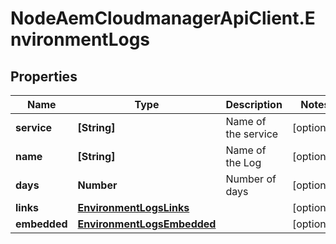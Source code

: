 # NodeAemCloudmanagerApiClient.EnvironmentLogs

## Properties

Name | Type | Description | Notes
------------ | ------------- | ------------- | -------------
**service** | **[String]** | Name of the service | [optional] 
**name** | **[String]** | Name of the Log | [optional] 
**days** | **Number** | Number of days | [optional] 
**links** | [**EnvironmentLogsLinks**](EnvironmentLogsLinks.md) |  | [optional] 
**embedded** | [**EnvironmentLogsEmbedded**](EnvironmentLogsEmbedded.md) |  | [optional] 


